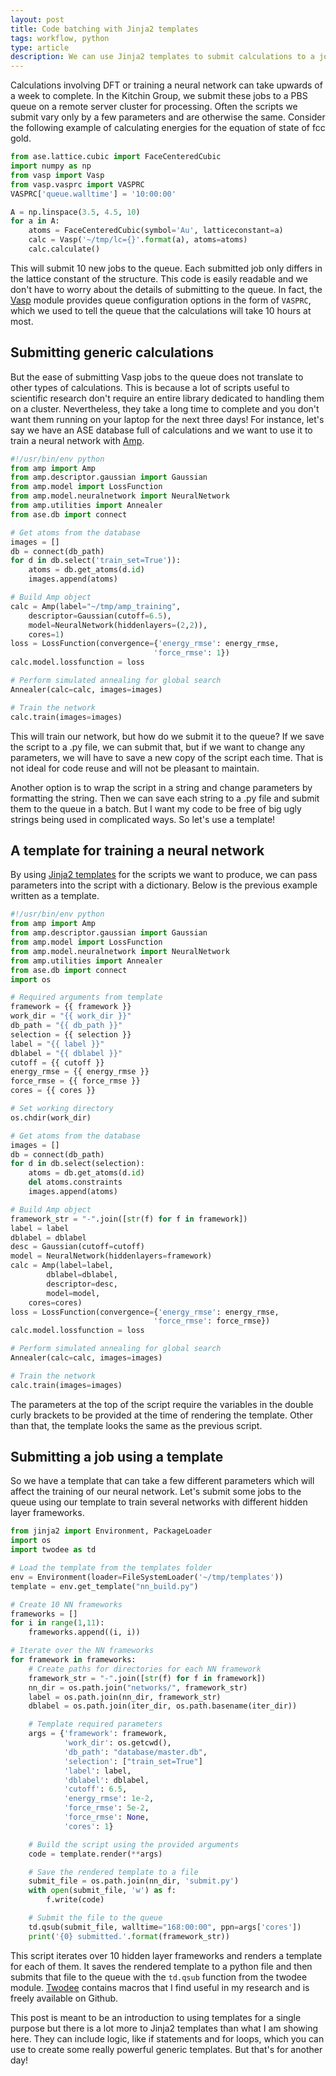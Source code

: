 ```yaml
---
layout: post
title: Code batching with Jinja2 templates
tags: workflow, python
type: article
description: We can use Jinja2 templates to submit calculations to a job queue on a remote cluster. They improve code reuse and keep big ugly strings out of your scripts.
---
```


Calculations involving DFT or training a neural network can take upwards of a week to complete. In the Kitchin Group, we submit these jobs to a PBS queue on a remote server cluster for processing. Often the scripts we submit vary only by a few parameters and are otherwise the same. Consider the following example of calculating energies for the equation of state of fcc gold.

``` python
from ase.lattice.cubic import FaceCenteredCubic
import numpy as np
from vasp import Vasp
from vasp.vasprc import VASPRC
VASPRC['queue.walltime'] = '10:00:00'

A = np.linspace(3.5, 4.5, 10)
for a in A:
    atoms = FaceCenteredCubic(symbol='Au', latticeconstant=a)
    calc = Vasp('~/tmp/lc={}'.format(a), atoms=atoms)
    calc.calculate()
```

This will submit 10 new jobs to the queue. Each submitted job only differs in the lattice constant of the structure. This code is easily readable and we don't have to worry about the details of submitting to the queue. In fact, the [Vasp](https://github.com/jkitchin/vasp) module provides queue configuration options in the form of `VASPRC`, which we used to tell the queue that the calculations will take 10 hours at most.

## Submitting generic calculations

But the ease of submitting Vasp jobs to the queue does not translate to other types of calculations. This is because a lot of scripts useful to scientific research don't require an entire library dedicated to handling them on a cluster. Nevertheless, they take a long time to complete and you don't want them running on your laptop for the next three days! For instance, let's say we have an ASE database full of calculations and we want to use it to train a neural network with [Amp](https://bitbucket.org/andrewpeterson/amp).

``` python
#!/usr/bin/env python
from amp import Amp
from amp.descriptor.gaussian import Gaussian
from amp.model import LossFunction
from amp.model.neuralnetwork import NeuralNetwork
from amp.utilities import Annealer
from ase.db import connect

# Get atoms from the database
images = []
db = connect(db_path)
for d in db.select('train_set=True')):
    atoms = db.get_atoms(d.id)
    images.append(atoms)

# Build Amp object
calc = Amp(label="~/tmp/amp_training",
    descriptor=Gaussian(cutoff=6.5),
    model=NeuralNetwork(hiddenlayers=(2,2)),
    cores=1)
loss = LossFunction(convergence={'energy_rmse': energy_rmse,
                                'force_rmse': 1})
calc.model.lossfunction = loss

# Perform simulated annealing for global search
Annealer(calc=calc, images=images)

# Train the network
calc.train(images=images)
```

This will train our network, but how do we submit it to the queue? If we save the script to a .py file, we can submit that, but if we want to change any parameters, we will have to save a new copy of the script each time. That is not ideal for code reuse and will not be pleasant to maintain.

Another option is to wrap the script in a string and change parameters by formatting the string. Then we can save each string to a .py file and submit them to the queue in a batch. But I want my code to be free of big ugly strings being used in complicated ways. So let's use a template!

## A template for training a neural network

By using [Jinja2 templates](http://jinja.pocoo.org/docs/dev/) for the scripts we want to produce, we can pass parameters into the script with a dictionary. Below is the previous example written as a template.

``` python
#!/usr/bin/env python
from amp import Amp
from amp.descriptor.gaussian import Gaussian
from amp.model import LossFunction
from amp.model.neuralnetwork import NeuralNetwork
from amp.utilities import Annealer
from ase.db import connect
import os

# Required arguments from template
framework = {{ framework }}
work_dir = "{{ work_dir }}"
db_path = "{{ db_path }}"
selection = {{ selection }}
label = "{{ label }}"
dblabel = "{{ dblabel }}"
cutoff = {{ cutoff }}
energy_rmse = {{ energy_rmse }}
force_rmse = {{ force_rmse }}
cores = {{ cores }}

# Set working directory
os.chdir(work_dir)

# Get atoms from the database
images = []
db = connect(db_path)
for d in db.select(selection):
    atoms = db.get_atoms(d.id)
    del atoms.constraints
    images.append(atoms)

# Build Amp object
framework_str = "-".join([str(f) for f in framework])
label = label
dblabel = dblabel
desc = Gaussian(cutoff=cutoff)
model = NeuralNetwork(hiddenlayers=framework)
calc = Amp(label=label,
        dblabel=dblabel,
        descriptor=desc,
        model=model,
    cores=cores)
loss = LossFunction(convergence={'energy_rmse': energy_rmse,
                                'force_rmse': force_rmse})
calc.model.lossfunction = loss

# Perform simulated annealing for global search
Annealer(calc=calc, images=images)

# Train the network
calc.train(images=images)
```

The parameters at the top of the script require the variables in the double curly brackets to be provided at the time of rendering the template. Other than that, the template looks the same as the previous script.

## Submitting a job using a template

So we have a template that can take a few different parameters which will affect the training of our neural network. Let's submit some jobs to the queue using our template to train several networks with different hidden layer frameworks.

``` python
from jinja2 import Environment, PackageLoader
import os
import twodee as td

# Load the template from the templates folder
env = Environment(loader=FileSystemLoader('~/tmp/templates'))
template = env.get_template("nn_build.py")

# Create 10 NN frameworks
frameworks = []
for i in range(1,11):
    frameworks.append((i, i))

# Iterate over the NN frameworks
for framework in frameworks:
    # Create paths for directories for each NN framework
    framework_str = "-".join([str(f) for f in framework])
    nn_dir = os.path.join("networks/", framework_str)
    label = os.path.join(nn_dir, framework_str)
    dblabel = os.path.join(iter_dir, os.path.basename(iter_dir))

    # Template required parameters
    args = {'framework': framework,
            'work_dir': os.getcwd(),
            'db_path': "database/master.db",
            'selection': ["train_set=True"]
            'label': label,
            'dblabel': dblabel,
            'cutoff': 6.5,
            'energy_rmse': 1e-2,
            'force_rmse': 5e-2,
            'force_rmse': None,
            'cores': 1}

    # Build the script using the provided arguments
    code = template.render(**args)

    # Save the rendered template to a file
    submit_file = os.path.join(nn_dir, 'submit.py')
    with open(submit_file, 'w') as f:
        f.write(code)

    # Submit the file to the queue
    td.qsub(submit_file, walltime="168:00:00", ppn=args['cores'])
    print('{0} submitted.'.format(framework_str))
```

This script iterates over 10 hidden layer frameworks and renders a template for each of them. It saves the rendered template to a python file and then submits that file to the queue with the `td.qsub` function from the twodee module. [Twodee](https://github.com/devonwa/twodee) contains macros that I find useful in my research and is freely available on Github.

This post is meant to be an introduction to using templates for a single purpose but there is a lot more to Jinja2 templates than what I am showing here. They can include logic, like if statements and for loops, which you can use to create some really powerful generic templates. But that's for another day!
